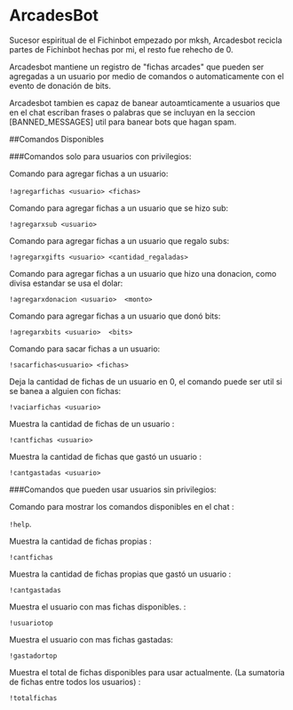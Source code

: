 # ArcadesBot
Sucesor espiritual de el Fichinbot empezado por mksh, Arcadesbot recicla partes de Fichinbot hechas por mi, el resto fue rehecho de 0.

Arcadesbot mantiene un registro de "fichas arcades" que pueden ser agregadas a un usuario por medio de comandos o automaticamente con el evento de donación de bits.

Arcadesbot tambien es capaz de banear autoamticamente a usuarios que en el chat escriban frases o palabras que se incluyan en la seccion [BANNED_MESSAGES] util para banear bots que hagan spam.

##Comandos Disponibles

###Comandos solo para usuarios con privilegios:

Comando para agregar fichas a un usuario: 

`!agregarfichas <usuario> <fichas>`   

Comando para agregar fichas a un usuario que se hizo sub:

 `!agregarxsub <usuario>`

Comando para agregar fichas a un usuario que regalo subs:

 `!agregarxgifts <usuario> <cantidad_regaladas> `

 Comando para agregar fichas a un usuario que hizo una donacion, como divisa estandar se usa el dolar:
 
  `!agregarxdonacion <usuario>  <monto>`

Comando para agregar fichas a un usuario que donó bits:

`!agregarxbits <usuario>  <bits> `

Comando para sacar fichas a un usuario:

`!sacarfichas<usuario> <fichas>`

Deja la cantidad de fichas de un usuario en 0, el comando puede ser util si se banea a alguien con fichas:

`!vaciarfichas <usuario>`

Muestra la cantidad de fichas de un usuario :

`!cantfichas <usuario>`

Muestra la cantidad de fichas que gastó un usuario :

`!cantgastadas <usuario>`


###Comandos que pueden usar usuarios sin privilegios:

Comando  para mostrar los comandos disponibles en el chat :

`!help`.

Muestra la cantidad de fichas propias :

`!cantfichas`

Muestra la cantidad de fichas propias que gastó un usuario :

`!cantgastadas`

Muestra el usuario con mas fichas disponibles. :

`!usuariotop`

Muestra el usuario con mas fichas gastadas:

 `!gastadortop​​​​​​​​​​​​​​ `

Muestra el total de fichas disponibles para usar actualmente. (La sumatoria de fichas entre todos los usuarios) :

`!totalfichas​​​​​​​​​​​​​​​​​​​​​ `
